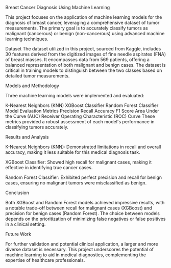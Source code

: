 Breast Cancer Diagnosis Using Machine Learning

This project focuses on the application of machine learning models for the diagnosis of breast cancer, leveraging a comprehensive dataset of tumor measurements. The primary goal is to accurately classify tumors as malignant (cancerous) or benign (non-cancerous) using advanced machine learning techniques.

Dataset
The dataset utilized in this project, sourced from Kaggle, includes 30 features derived from the digitized images of fine needle aspirates (FNA) of breast masses. It encompasses data from 569 patients, offering a balanced representation of both malignant and benign cases. The dataset is critical in training models to distinguish between the two classes based on detailed tumor measurements.

Models and Methodology

Three machine learning models were implemented and evaluated:

K-Nearest Neighbors (KNN)
XGBoost Classifier
Random Forest Classifier
Model Evaluation Metrics
Precision
Recall
Accuracy
F1 Score
Area Under the Curve (AUC)
Receiver Operating Characteristic (ROC) Curve
These metrics provided a robust assessment of each model's performance in classifying tumors accurately.

Results and Analysis

K-Nearest Neighbors (KNN): Demonstrated limitations in recall and overall accuracy, making it less suitable for this medical diagnosis task.

XGBoost Classifier: Showed high recall for malignant cases, making it effective in identifying true cancer cases.

Random Forest Classifier: Exhibited perfect precision and recall for benign cases, ensuring no malignant tumors were misclassified as benign.

Conclusion

Both XGBoost and Random Forest models achieved impressive results, with a notable trade-off between recall for malignant cases (XGBoost) and precision for benign cases (Random Forest). The choice between models depends on the prioritization of minimizing false negatives or false positives in a clinical setting.

Future Work

For further validation and potential clinical application, a larger and more diverse dataset is necessary. This project underscores the potential of machine learning to aid in medical diagnostics, complementing the expertise of healthcare professionals.
